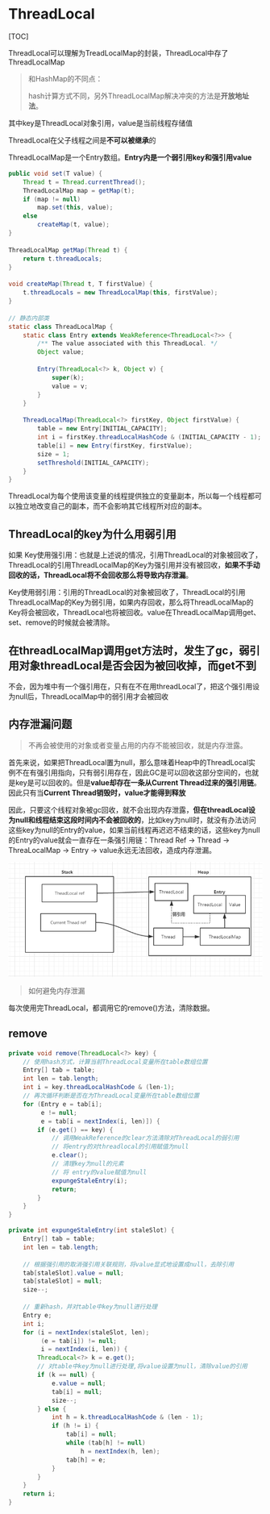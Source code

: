 # ThreadLocal

[TOC]

ThreadLocal可以理解为TreadLocalMap的封装，ThreadLocal中存了ThreadLocalMap

> 和HashMap的不同点：
>
> hash计算方式不同，另外ThreadLocalMap解决冲突的方法是**开放地址法**。


其中key是ThreadLocal对象引用，value是当前线程存储值

ThreadLocal在父子线程之间是**不可以被继承**的



ThreadLocalMap是一个Entry数组。**Entry内是一个弱引用key和强引用value**

~~~java
public void set(T value) {
    Thread t = Thread.currentThread();
    ThreadLocalMap map = getMap(t);
    if (map != null)
        map.set(this, value);
    else
        createMap(t, value);
}

ThreadLocalMap getMap(Thread t) {
    return t.threadLocals;
}

void createMap(Thread t, T firstValue) {
    t.threadLocals = new ThreadLocalMap(this, firstValue);
}

// 静态内部类
static class ThreadLocalMap {
    static class Entry extends WeakReference<ThreadLocal<?>> {
        /** The value associated with this ThreadLocal. */
        Object value;

        Entry(ThreadLocal<?> k, Object v) {
            super(k);
            value = v;
        }
    }

    ThreadLocalMap(ThreadLocal<?> firstKey, Object firstValue) {
        table = new Entry[INITIAL_CAPACITY];
        int i = firstKey.threadLocalHashCode & (INITIAL_CAPACITY - 1);
        table[i] = new Entry(firstKey, firstValue);
        size = 1;
        setThreshold(INITIAL_CAPACITY);
    }
}
~~~

ThreadLocal为每个使用该变量的线程提供独立的变量副本，所以每一个线程都可以独立地改变自己的副本，而不会影响其它线程所对应的副本。



## ThreadLocal的key为什么用弱引用

如果 Key使用强引用：也就是上述说的情况，引用ThreadLocal的对象被回收了，ThreadLocal的引用ThreadLocalMap的Key为强引用并没有被回收，**如果不手动回收的话，ThreadLocal将不会回收那么将导致内存泄漏**。

Key使用弱引用：引用的ThreadLocal的对象被回收了，ThreadLocal的引用ThreadLocalMap的Key为弱引用，如果内存回收，那么将ThreadLocalMap的Key将会被回收，ThreadLocal也将被回收。value在ThreadLocalMap调用get、set、remove的时候就会被清除。



## 在threadLocalMap调用get方法时，发生了gc，弱引用对象threadLocal是否会因为被回收掉，而get不到

不会，因为堆中有一个强引用在，只有在不在用threadLocal了，把这个强引用设为null后，ThreadLocalMap中的弱引用才会被回收





## 内存泄漏问题

> 不再会被使用的对象或者变量占用的内存不能被回收，就是内存泄露。

首先来说，如果把ThreadLocal置为null，那么意味着Heap中的ThreadLocal实例不在有强引用指向，只有弱引用存在，因此GC是可以回收这部分空间的，也就是key是可以回收的。但是**value却存在一条从Current Thread过来的强引用链**。因此只有当**Current Thread销毁时，value才能得到释放**

因此，只要这个线程对象被gc回收，就不会出现内存泄露，**但在threadLocal设为null和线程结束这段时间内不会被回收的**，比如key为null时，就没有办法访问这些key为null的Entry的value，如果当前线程再迟迟不结束的话，这些key为null的Entry的value就会一直存在一条强引用链：Thread Ref -> Thread -> ThreaLocalMap -> Entry -> value永远无法回收，造成内存泄漏。

![img](images/68747470733a2f2f67697465652e636f6d2f73757065722d6a696d77616e672f696d672f7261772f6d61737465722f696d672f32303231303331343136303734312e706e67)



> 如何避免内存泄漏

每次使用完ThreadLocal，都调用它的remove()方法，清除数据。





## remove

~~~java
private void remove(ThreadLocal<?> key) {
    // 使用hash方式，计算当前ThreadLocal变量所在table数组位置
    Entry[] tab = table;
    int len = tab.length;
    int i = key.threadLocalHashCode & (len-1);
    // 再次循环判断是否在为ThreadLocal变量所在table数组位置
    for (Entry e = tab[i];
         e != null;
         e = tab[i = nextIndex(i, len)]) {
        if (e.get() == key) {
            // 调用WeakReference的clear方法清除对ThreadLocal的弱引用
            // 将entry的对threadlocal的引用赋值为null
            e.clear();
            // 清理key为null的元素
            // 将 entry的value赋值为null
            expungeStaleEntry(i);
            return;
        }
    }
}
~~~



~~~java
private int expungeStaleEntry(int staleSlot) {
    Entry[] tab = table;
    int len = tab.length;

    // 根据强引用的取消强引用关联规则，将value显式地设置成null，去除引用
    tab[staleSlot].value = null;
    tab[staleSlot] = null;
    size--;

    // 重新hash，并对table中key为null进行处理
    Entry e;
    int i;
    for (i = nextIndex(staleSlot, len);
         (e = tab[i]) != null;
         i = nextIndex(i, len)) {
        ThreadLocal<?> k = e.get();
        // 对table中key为null进行处理,将value设置为null，清除value的引用
        if (k == null) {
            e.value = null;
            tab[i] = null;
            size--;
        } else {
            int h = k.threadLocalHashCode & (len - 1);
            if (h != i) {
                tab[i] = null;
                while (tab[h] != null)
                    h = nextIndex(h, len);
                tab[h] = e;
            }
        }
    }
    return i;
}
~~~

